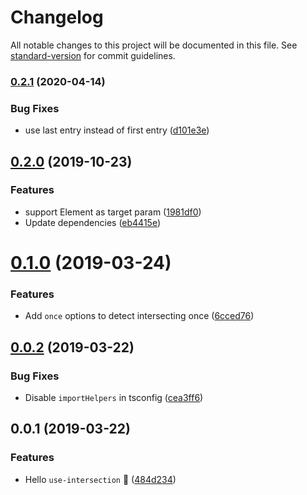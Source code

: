 # Changelog

All notable changes to this project will be documented in this file. See [standard-version](https://github.com/conventional-changelog/standard-version) for commit guidelines.

### [0.2.1](https://github.com/cats-oss/use-intersection/compare/v0.2.0...v0.2.1) (2020-04-14)

### Bug Fixes

- use last entry instead of first entry ([d101e3e](https://github.com/cats-oss/use-intersection/commit/d101e3efa55d0bde2da70f2fecb44fb27e500341))

## [0.2.0](https://github.com/cats-oss/use-intersection/compare/v0.1.0...v0.2.0) (2019-10-23)

### Features

- support Element as target param ([1981df0](https://github.com/cats-oss/use-intersection/commit/1981df0285e72f0b66f453d1dd74a3d9f92e4e43))
- Update dependencies ([eb4415e](https://github.com/cats-oss/use-intersection/commit/eb4415ece197c7a5cb4e769dfff9cf8c756f705c))

# [0.1.0](https://github.com/cats-oss/use-intersection/compare/v0.0.2...v0.1.0) (2019-03-24)

### Features

- Add `once` options to detect intersecting once ([6cced76](https://github.com/cats-oss/use-intersection/commit/6cced76))

## [0.0.2](https://github.com/cats-oss/use-intersection/compare/v0.0.1...v0.0.2) (2019-03-22)

### Bug Fixes

- Disable `importHelpers` in tsconfig ([cea3ff6](https://github.com/cats-oss/use-intersection/commit/cea3ff6))

## 0.0.1 (2019-03-22)

### Features

- Hello `use-intersection` :tada: ([484d234](https://github.com/cats-oss/use-intersection/commit/484d234))
